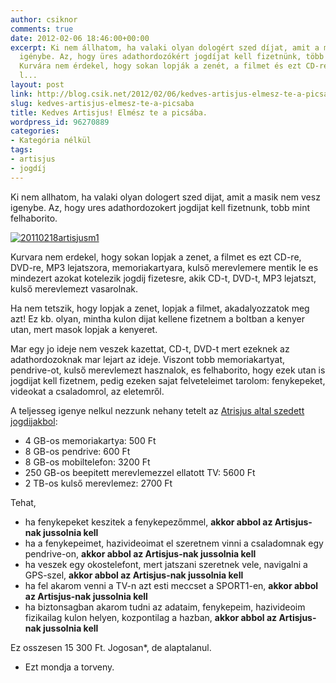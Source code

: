```yaml
---
author: csiknor
comments: true
date: 2012-02-06 18:46:00+00:00
excerpt: Ki nem állhatom, ha valaki olyan dologért szed díjat, amit a másik nem vesz
  igénybe. Az, hogy üres adathordozókért jogdíjat kell fizetnünk, több mint felháborító.
  Kurvára nem érdekel, hogy sokan lopják a zenét, a filmet és ezt CD-re, DVD-re, MP3
  l...
layout: post
link: http://blog.csik.net/2012/02/06/kedves-artisjus-elmesz-te-a-picsaba/
slug: kedves-artisjus-elmesz-te-a-picsaba
title: Kedves Artisjus! Elmész te a picsába.
wordpress_id: 96270889
categories:
- Kategória nélkül
tags:
- artisjus
- jogdíj
---
```


Ki nem allhatom, ha valaki olyan dologert szed dijat, amit a masik nem vesz igenybe. Az, hogy ures adathordozokert jogdijat kell fizetnunk, tobb mint felhaborito.

[![20110218artisjusm1]({{site.baseurl}}/images/20110218artisjusm1-scaled1000-w=300.jpg)]({{site.baseurl}}/images/20110218artisjusm1-scaled1000.jpg)

Kurvara nem erdekel, hogy sokan lopjak a zenet, a filmet es ezt CD-re, DVD-re, MP3 lejatszora, memoriakartyara, kulső merevlemere mentik le es mindezert azokat kotelezik jogdij fizetesre, akik CD-t, DVD-t, MP3 lejatszt, kulső merevlemezt vasarolnak.

Ha nem tetszik, hogy lopjak a zenet, lopjak a filmet, akadalyozzatok meg azt! Ez kb. olyan, mintha kulon dijat kellene fizetnem a boltban a kenyer utan, mert masok lopjak a kenyeret.

Mar egy jo ideje nem veszek kazettat, CD-t, DVD-t mert ezeknek az adathordozoknak mar lejart az ideje. Viszont tobb memoriakartyat, pendrive-ot, kulső merevlemezt hasznalok, es felhaborito, hogy ezek utan is jogdijat kell fizetnem, pedig ezeken sajat felveteleimet tarolom: fenykepeket, videokat a csaladomrol, az eletemről.

A teljesseg igenye nelkul nezzunk nehany tetelt az [Atrisjus altal szedett jogdijakbol](http://artisjus.hu/_userfiles/file/felhasznaloknak/aktualis_jogdijkozlemeny_u.pdf):

  * 4 GB-os memoriakartya: 500 Ft
  * 8 GB-os pendrive: 600 Ft
  * 8 GB-os mobiltelefon: 3200 Ft
  * 250 GB-os beepitett merevlemezzel ellatott TV: 5600 Ft
  * 2 TB-os kulső merevlemez: 2700 Ft

Tehat,

  * ha fenykepeket keszitek a fenykepezőmmel, **akkor abbol az Artisjus-nak jussolnia kell**
  * ha a fenykepeimet, hazivideoimat el szeretnem vinni a csaladomnak egy pendrive-on, **akkor abbol az Artisjus-nak jussolnia kell**
  * ha veszek egy okostelefont, mert jatszani szeretnek vele, navigalni a GPS-szel, **akkor abbol az Artisjus-nak jussolnia kell**
  * ha fel akarom venni a TV-n azt esti meccset a SPORT1-en, **akkor abbol az Artisjus-nak jussolnia kell**
  * ha biztonsagban akarom tudni az adataim, fenykepeim, hazivideoim fizikailag kulon helyen, kozpontilag a hazban, **akkor abbol az Artisjus-nak jussolnia kell**

Ez osszesen 15 300 Ft. Jogosan*, de alaptalanul.

* Ezt mondja a torveny.
